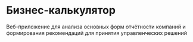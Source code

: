 # Бизнес-калькулятор

Веб-приложение для анализа основных форм отчётности компаний и формирования рекомендаций для принятия управленческих решений